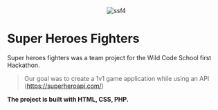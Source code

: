 <p align="center"><img src="https://i.ibb.co/n88q9FC/ssf4.jpg" alt="ssf4" border="0"></p>

# Super Heroes Fighters

Super heroes fighters was a team project for the Wild Code School first Hackathon.

> Our goal was to create a 1v1 game application while using an API (https://superheroapi.com/)

**The project is built with HTML, CSS, PHP.**  
